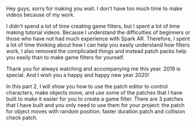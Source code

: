 Hey guys, sorry for making you wait. I don't have too much time to make videos because of my work.

I didn't spend a lot of time creating game filters, but I spent a lot of time making tutorial videos. Because I understand the difficulties of beginners or those who have not had much experience with Spark AR. Therefore, I spent a lot of time thinking about how I can help you easily understand how filters work, I also removed the complicated things and instead patch packs help you easily than to make game filters for yourself.

Thank you for always watching and accompanying me this year. 2019 is special. And I wish you a happy and happy new year 2020!

In this part 2, I will show you how to use the patch editor to control characters, make objects move, and use some of the patches that I have built to make it easier for you to create a game filter.
There are 3 patches that I have built and you only need to use them for your project: the patch for object moves with random position. faster duration patch and collision check patch.
